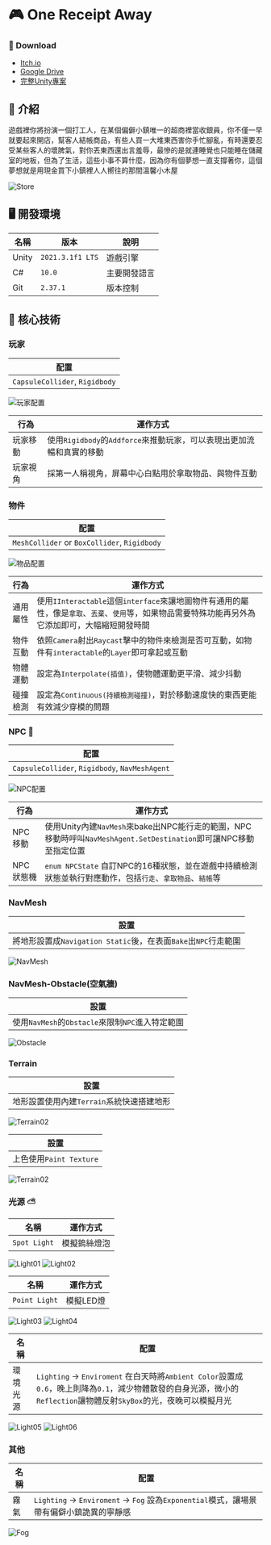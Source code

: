# 🎮 One Receipt Away
### 👀 Download
  * [Itch.io](https://sean56787.itch.io/one-receipt-away)
  * [Google Drive](https://drive.google.com/drive/folders/1-oMF0VrzTKsHM9leTku_WUzo2oh1X_9R)
  * [完整Unity專案](https://drive.google.com/drive/folders/1hI6tAMe_-tIu1LNjzHz2Qra_1h8Xgvng)

## 📝 介紹
遊戲裡你將扮演一個打工人，在某個偏僻小鎮唯一的超商裡當收銀員，你不僅一早就要起來開店，幫客人結帳商品，有些人買一大堆東西害你手忙腳亂，有時還要忍受某些客人的壞脾氣，對你丟東西還出言羞辱，最慘的是就連睡覺也只能睡在儲藏室的地板，但為了生活，這些小事不算什麼，因為你有個夢想一直支撐著你，這個夢想就是用現金買下小鎮裡人人嚮往的那間溫馨小木屋

![Store](https://github.com/sean56787/TheRetrox/blob/main/README_IMG/%E5%95%86%E5%BA%97.png)

## 🖥️ 開發環境
| 名稱 | 版本 | 說明 |
|------|------|------|
| Unity | `2021.3.1f1 LTS` | 遊戲引擎 |
| C# | `10.0` | 主要開發語言 |
| Git | `2.37.1` | 版本控制 |

## 🔋 核心技術
### 玩家
| 配置 |
|------|
| `CapsuleCollider`, `Rigidbody` |

![玩家配置](https://github.com/sean56787/TheRetrox/blob/main/README_IMG/%E7%8E%A9%E5%AE%B6%E9%85%8D%E7%BD%AE.png)

| 行為 | 運作方式 |
|------|------|
| 玩家移動 | 使用`Rigidbody`的`Addforce`來推動玩家，可以表現出更加流暢和真實的移動 |
| 玩家視角 | 採第一人稱視角，屏幕中心白點用於拿取物品、與物件互動 |

### 物件
| 配置 |
|------|
| `MeshCollider` or `BoxCollider`, `Rigidbody` |

![物品配置](https://github.com/sean56787/TheRetrox/blob/main/README_IMG/%E7%89%A9%E5%93%81.png)

| 行為 | 運作方式 |
|------|------|
| 通用屬性 | 使用`IInteractable`這個`interface`來讓地圖物件有通用的屬性，像是`拿取`、`丟棄`、`使用`等，如果物品需要特殊功能再另外為它添加即可，大幅縮短開發時間 |
| 物件互動 | 依照`Camera`射出`Raycast`擊中的物件來檢測是否可互動，如物件有`interactable`的`Layer`即可拿起或互動 |
| 物體運動 | 設定為`Interpolate(插值)`，使物體運動更平滑、減少抖動 | 
| 碰撞檢測 | 設定為`Continuous(持續檢測碰撞)`，對於移動速度快的東西更能有效減少穿模的問題 |

### NPC 🤖
| 配置 |
|------|
| `CapsuleCollider`, `Rigidbody`, `NavMeshAgent` |

![NPC配置](https://github.com/sean56787/TheRetrox/blob/main/README_IMG/NPC%E9%85%8D%E7%BD%AE.png)

| 行為 | 運作方式 |
|------|------|
| NPC移動 | 使用Unity內建`NavMesh`來bake出NPC能行走的範圍，NPC移動時呼叫`NavMeshAgent.SetDestination`即可讓NPC移動至指定位置 |
| NPC狀態機 | `enum NPCState` 自訂NPC的16種狀態，並在遊戲中持續檢測狀態並執行對應動作，包括`行走`、`拿取物品`、`結帳`等|

### NavMesh
| 設置 |
|------|
| 將地形設置成`Navigation Static`後，在表面`Bake`出`NPC`行走範圍 |

![NavMesh](https://github.com/sean56787/TheRetrox/blob/main/README_IMG/NavMesh.png)

### NavMesh-Obstacle(空氣牆)
| 設置 |
|------|
| 使用`NavMesh`的`Obstacle`來限制`NPC`進入特定範圍 |

![Obstacle](https://github.com/sean56787/TheRetrox/blob/main/README_IMG/NavMesh-obstacle.png)

### Terrain
| 設置 |
|------|
| 地形設置使用內建`Terrain`系統快速搭建地形 |

![Terrain02](https://github.com/sean56787/TheRetrox/blob/main/README_IMG/%E5%9C%B0%E5%BD%A202.png)

| 設置 |
|------|
| 上色使用`Paint Texture` |

![Terrain02](https://github.com/sean56787/TheRetrox/blob/main/README_IMG/%E5%9C%B0%E5%BD%A203.png)

### 光源 ⛅
| 名稱 | 運作方式 |
|------|------|
| `Spot Light` | 模擬鎢絲燈泡 |

![Light01](https://github.com/sean56787/TheRetrox/blob/main/README_IMG/%E5%85%89%E6%BA%9001.png) 
![Light02](https://github.com/sean56787/TheRetrox/blob/main/README_IMG/%E5%85%89%E6%BA%9002.png)

| 名稱 | 運作方式 |
|------|------|
| `Point Light` | 模擬LED燈 |

![Light03](https://github.com/sean56787/TheRetrox/blob/main/README_IMG/%E5%85%89%E6%BA%9003.png)
![Light04](https://github.com/sean56787/TheRetrox/blob/main/README_IMG/%E5%85%89%E6%BA%9004.png)

| 名稱 | 配置 |
|------|------|
| 環境光源 | `Lighting` -> `Enviroment` 在白天時將`Ambient Color`設置成`0.6`，晚上則降為`0.1`，減少物體散發的自身光源，微小的`Reflection`讓物體反射`SkyBox`的光，夜晚可以模擬月光 |

![Light05](https://github.com/sean56787/TheRetrox/blob/main/README_IMG/%E7%92%B0%E5%A2%83%E5%85%8901.png)
![Light06](https://github.com/sean56787/TheRetrox/blob/main/README_IMG/%E7%92%B0%E5%A2%83%E5%85%8902.png)

### 其他
| 名稱 | 配置 |
|------|------|
| 霧氣 | `Lighting` -> `Enviroment` -> `Fog` 設為`Exponential`模式，讓場景帶有偏僻小鎮詭異的寧靜感|

![Fog](https://github.com/sean56787/TheRetrox/blob/main/README_IMG/%E9%9C%A7%E6%B0%A3.png)















